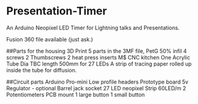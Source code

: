# Presentation-Timer
An Arduino Neopixel LED Timer for Lightning talks and Presentations.

Fusion 360 file available (just ask.)

##Parts for the housing 
3D Print 5 parts in the 3MF file, PetG 50% infil
4 screws
2 Thumbscrews
2 heat press inserts M$ CNC kitchen
One Acrylic Tube Dia TBC length 500mm for 27 LEDs
A strip of tracing paper rolled up inside the tube for diffusion. 

##Circuit parts 
Arduino Pro-mini
Low profile headers
Prototype board
5v Regulator - optional
Barrel jack socket
27 LED neopixel Strip 60LED/m
2 Potentiometers PCB mount
1 large button
1 small button




